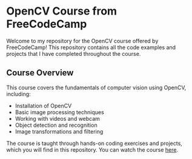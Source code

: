 # OpenCV Course from FreeCodeCamp

Welcome to my repository for the OpenCV course offered by FreeCodeCamp! This repository contains all the code examples and projects that I have completed throughout the course.

## Course Overview

This course covers the fundamentals of computer vision using OpenCV, including:

- Installation of OpenCV
- Basic image processing techniques
- Working with videos and webcam
- Object detection and recognition
- Image transformations and filtering

The course is taught through hands-on coding exercises and projects, which you will find in this repository. You can watch the course [here](https://www.youtube.com/watch?v=oXlwWbU8l2o).
